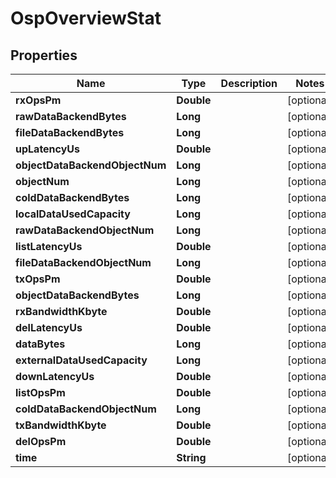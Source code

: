 # OspOverviewStat

## Properties
Name | Type | Description | Notes
------------ | ------------- | ------------- | -------------
**rxOpsPm** | **Double** |  |  [optional]
**rawDataBackendBytes** | **Long** |  |  [optional]
**fileDataBackendBytes** | **Long** |  |  [optional]
**upLatencyUs** | **Double** |  |  [optional]
**objectDataBackendObjectNum** | **Long** |  |  [optional]
**objectNum** | **Long** |  |  [optional]
**coldDataBackendBytes** | **Long** |  |  [optional]
**localDataUsedCapacity** | **Long** |  |  [optional]
**rawDataBackendObjectNum** | **Long** |  |  [optional]
**listLatencyUs** | **Double** |  |  [optional]
**fileDataBackendObjectNum** | **Long** |  |  [optional]
**txOpsPm** | **Double** |  |  [optional]
**objectDataBackendBytes** | **Long** |  |  [optional]
**rxBandwidthKbyte** | **Double** |  |  [optional]
**delLatencyUs** | **Double** |  |  [optional]
**dataBytes** | **Long** |  |  [optional]
**externalDataUsedCapacity** | **Long** |  |  [optional]
**downLatencyUs** | **Double** |  |  [optional]
**listOpsPm** | **Double** |  |  [optional]
**coldDataBackendObjectNum** | **Long** |  |  [optional]
**txBandwidthKbyte** | **Double** |  |  [optional]
**delOpsPm** | **Double** |  |  [optional]
**time** | **String** |  |  [optional]
